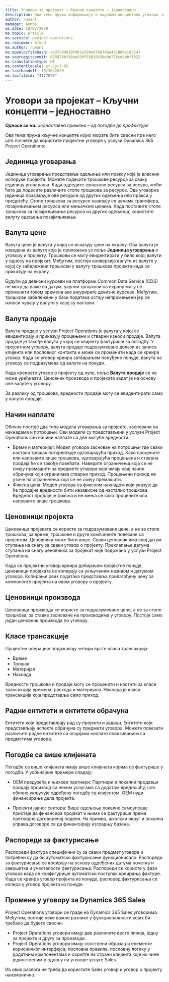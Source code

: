 ```yaml
---
title: Уговори за пројекат – Кључни концепти – једноставно
description: Ова тема пружа информације о кључним концептима уговора за пројекат.
author: rumant
manager: Annbe
ms.date: 10/07/2020
ms.topic: article
ms.service: project-operations
ms.reviewer: kfend
ms.author: rumant
ms.openlocfilehash: ce37c9dd18fd01e599e8766389e42c066e182547
ms.sourcegitcommit: 625878bf48ea530f3381843be0e778cebbbf1922
ms.translationtype: HT
ms.contentlocale: sr-Cyrl-RS
ms.lasthandoff: 10/30/2020
ms.locfileid: "4177079"
---
```

# <a name="project-contracts---key-concepts---lite"></a>Уговори за пројекат – Кључни концепти – једноставно

_**Односи се на:** Једноставна примена – од погодбе до профактуре_

Ова тема пружа кључне концепте којих морате бити свесни пре него што почнете да користите пројектне уговоре у услузи Dynamics 365 Project Operations:

## <a name="contracting-unit"></a>Јединица уговарања

Јединица уговарања представља одељење или праксу која је власник испоруке пројекта. Можете подесити трошкове ресурса за сваку јединицу уговарања. Када одредите трошкове ресурса за ресурс, моћи ћете да подесите различите стопе трошкова за ресурсе. Ова уговорна јединица позајмљује ове ресурсе од других одељења или пракси у предузећу. Стопе трошкова за ресурсе називају се ценама трансфера, позајмљивањем ресурса или мењачким ценама. Када поставите стопе трошкова за позајмљивање ресурса из других одељења, користите валуту одељења позајмљивања.

## <a name="cost-currency"></a>Валута цене

Валута цене је валута у којој се исказују цене на екрану. Ова валута је изведена из валуте која је приложена уз поље **Јединица уговарања** о уговору и пројекту. Трошкови се могу евидентирати у било којој валути у односу на пројекат. Међутим, постоји конверзија валуте из валуте у којој су забележени трошкови у валуту трошкова пројекта када се приказују на екрану.

Будући да девизни курсеви на платформи Common Data Service (CDS) не могу да важе на датум, укупни трошкови на екрану могу се променити током времена ако ажурирате девизне курсеве. Међутим, трошкови забележени у бази података остају непромењени јер се износи чувају у валути у којој су настали.

## <a name="sales-currency"></a>Валута продаје

Валута продаје у услузи Project Operations је валута у којој се евидентирају и приказују процењени и стварни износи продаје. Валута продаје је такође валута у којој се клијенту фактурише за погодбу. У пројектном уговору, валута продаје подразумевано долази из записа клијента или пословног контакта и може се променити када се креира уговор. Када се уговор креира затварањем понуђене понуде, валута на уговору се подразумева од валуте на понуди.

Када креирате уговор о пројекту од нуле, поље **Валута продаје** се не може уређивати. Ценовник производа и пројеката задат је на основу ове валуте у уговору.

За разлику од трошкова, вредности продаје могу се евидентирати само у валути продаје.

## <a name="billing-method"></a>Начин наплате

Обично постоје два типа модела уговарања за пројекте, засновани на накнадама и потрошњи. Ови модели су представљени у услузи Project Operations као начини наплате са две могуће вредности:

- Време и материјал: Модел уговора заснован на потрошњи где сваки настали трошак поткрепљује одговарајући приход. Како процените или направите више трошкова, одговарајућа процењена и стварна продаја ће се такође повећати. Наведите ограничења која се не смеју премашити за предмете уговора који имају овај начин обрачуна који ограничава стварни приход. Процењени приход не утиче на ограничења која се не смеју премашити.
- Фиксна цена: Модел уговора са фиксном накнадом који указује да ће продајне вредности бити независне од насталих трошкова. Вредност продаје је фиксна и не мења се како процените или направите више трошкова.

## <a name="project-price-lists"></a>Ценовници пројекта

Ценовници пројеката се користе за подразумеване цене, а не за стопе трошкова, за време, трошкове и друге компоненте повезане са пројектом. Ценовника може бити више. Сваки ценовник има свој датум ступања на снагу за сваки уговор о пројекту. Преклапање датума ступања на снагу ценовника за пројекат није подржано у услузи Project Operations.

Када се пројектни уговор креира добијањем пројектне понуде, ценовници пројеката се копирају са укљученим називом и датумом уговора. Копирање ових података представља прилагођену цену за компоненте пројекта на овом уговору о пројекту.

## <a name="product-price-lists"></a>Ценовници производа

Ценовници производа се користе за подразумеване цене, а не за стопе трошкова, за ставке засноване на производима у уговору. Постоји само један ценовник производа по уговору.

## <a name="transaction-classes"></a>Класе трансакције

Пројектне операције подржавају четири врсте класа трансакција:

- Време
- Трошак
- Материјал
- Накнада

Вредности трошкова и продаје могу се проценити и настати за класе трансакција времена, расхода и материјала. Накнада је класа трансакција која представља само приход.

## <a name="work-entities-and-billing-entities"></a>Радни ентитети и ентитети обрачуна

Ентитети који представљају рад су пројекти и задаци. Ентитети који представљају аспекте обрачуна су предмети уговора. Можете повезати различите радне ентитете са опцијама наплате повезивањем са предметима уговора.

## <a name="multi-customer-deals"></a>Погодбе са више клијената

Погодбе са више клијената имају више клијената којима се фактурише у погодби. У уобичајене примере спадају:

- ОЕМ предузећа и њихови партнери: Партнери и локални продавци продају производ са неким услугама са додатом вредношћу, што обично укључује одређену погодбу са клијентом. ОЕМ нуди финансирање дела пројекта. 

- Пројекти јавног сектора: Више одељења локалне самоуправе пристаје да финансира пројекат и њима се фактурише према претходно договореној подели. На пример, школски округ и локална управа договоре се да финансирају изградњу базена.

## <a name="invoice-schedules"></a>Распореди за фактурисање

Распореди фактура специфични су за сваки предмет уговора и потребни су да би аутоматско фактурисање функционисало. Распореди за фактурисање се креирају на основу одређених датума почетка и завршетка и учесталости фактурисања. Распореди се користе у фази уговора када се конфигурише аутоматски поступак креирања фактуре. Када се креира уговор пројекта из понуде, распоред фактурисања се копира у уговор пројекта из понуде.

## <a name="changes-from-the-dynamics-365-sales-contract"></a>Промене у уговору за Dynamics 365 Sales

Project Operations уговори се граде на Dynamics 365 Sales уговорима. Међутим, постоје неке важне разлике у функционалности којих би требало да будете свесни:

- Project Operations уговори имају две различите врсте линија, једну за пројекте и другу за производе.
- Project Operations уговори имају сопствени образац и елементе корисничког интерфејса, пословна правила, пословну логику у додатним компонентама и скрипте на страни клијента које их чине јединственим у односу на уговоре услуге Sales.

Из ових разлога не треба да користите Sales уговор и уговор о пројекту наизменично.
